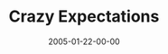 ---
layout: message
category: message
series: "Revolution"
title: "Crazy Expectations"
date: 2005-01-22-00-00
message_id: 136
audio: "http://s3.amazonaws.com/crossroads-media/media/legacy/mp3/Revolution_03_01-22-05_Crazy_Expectations.mp3"
audio-duration: "40:28"
flag: "N"
---